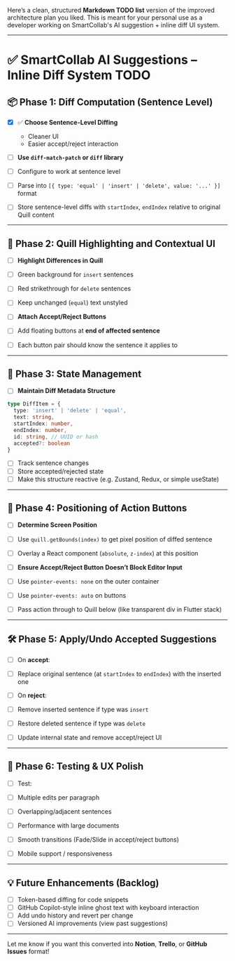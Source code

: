 Here’s a clean, structured **Markdown TODO list** version of the improved architecture plan you liked. This is meant for your personal use as a developer working on SmartCollab's AI suggestion + inline diff UI system.

---

# ✅ SmartCollab AI Suggestions – Inline Diff System TODO

## 📦 Phase 1: Diff Computation (Sentence Level)

* [x] ✅ **Choose Sentence-Level Diffing**

  * Cleaner UI
  * Easier accept/reject interaction
* [ ]  **Use `diff-match-patch` or `diff` library**

  * [ ] Configure to work at sentence level
  * [ ] Parse into `[{ type: 'equal' | 'insert' | 'delete', value: '...' }]` format
  * [ ] Store sentence-level diffs with `startIndex`, `endIndex` relative to original Quill content

---

## 🎨 Phase 2: Quill Highlighting and Contextual UI

* [ ]  **Highlight Differences in Quill**

  * [ ] Green background for `insert` sentences
  * [ ] Red strikethrough for `delete` sentences
  * [ ] Keep unchanged (`equal`) text unstyled
* [ ]  **Attach Accept/Reject Buttons**

  * [ ] Add floating buttons at **end of affected sentence**
  * [ ] Each button pair should know the sentence it applies to

---

## 🧠 Phase 3: State Management

* [ ]  **Maintain Diff Metadata Structure**

  ```ts
  type DiffItem = {
    type: 'insert' | 'delete' | 'equal',
    text: string,
    startIndex: number,
    endIndex: number,
    id: string, // UUID or hash
    accepted?: boolean
  }
  ```

  * [ ] Track sentence changes
  * [ ] Store accepted/rejected state
  * [ ] Make this structure reactive (e.g. Zustand, Redux, or simple useState)

---

## 🧮 Phase 4: Positioning of Action Buttons

* [ ]  **Determine Screen Position**

  * [ ] Use `quill.getBounds(index)` to get pixel position of diffed sentence
  * [ ] Overlay a React component (`absolute`, `z-index`) at this position
* [ ]  **Ensure Accept/Reject Button Doesn’t Block Editor Input**

  * [ ] Use `pointer-events: none` on the outer container
  * [ ] Use `pointer-events: auto` on buttons
  * [ ] Pass action through to Quill below (like transparent div in Flutter stack)

---

## 🛠️ Phase 5: Apply/Undo Accepted Suggestions

* [ ]  On **accept**:

  * [ ] Replace original sentence (at `startIndex` to `endIndex`) with the inserted one
* [ ]  On **reject**:

  * [ ] Remove inserted sentence if type was `insert`
  * [ ] Restore deleted sentence if type was `delete`
* [ ]  Update internal state and remove accept/reject UI

---

## 🧪 Phase 6: Testing & UX Polish

* [ ]  Test:

  * [ ] Multiple edits per paragraph
  * [ ] Overlapping/adjacent sentences
  * [ ] Performance with large documents
* [ ]  Smooth transitions (Fade/Slide in accept/reject buttons)
* [ ]  Mobile support / responsiveness

---

## 💡 Future Enhancements (Backlog)

* [ ]  Token-based diffing for code snippets
* [ ]  GitHub Copilot-style inline ghost text with keyboard interaction
* [ ]  Add undo history and revert per change
* [ ]  Versioned AI improvements (view past suggestions)

---

Let me know if you want this converted into **Notion**, **Trello**, or **GitHub Issues** format!
